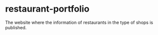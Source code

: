 # restaurant-portfolio
 The website where the information of restaurants in the type of shops is published.